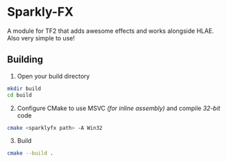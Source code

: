 # Sparkly-FX
A module for TF2 that adds awesome effects and works alongside HLAE. Also very simple to use!

## Building

1. Open your build directory
```sh
mkdir build
cd build
```
2. Configure CMake to use MSVC *(for inline assembly)* and compile *32-bit* code
```sh
cmake <sparklyfx path> -A Win32
```
3. Build
```sh
cmake --build .
```